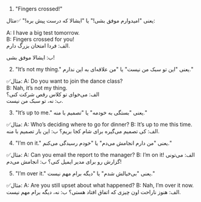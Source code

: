 
1. "Fingers crossed!"

یعنی
 "امیدوارم موفق بشی!" یا "ایشالا که درست پیش بره!"
✅مثال:

A: I have a big test tomorrow.<br>
B: Fingers crossed for you!<br>
الف: فردا امتحان بزرگ دارم.

ب: ایشالا موفق بشی!

2. "It’s not my thing."
یعنی "این تو سبک من نیست" یا "من علاقه‌ای به این ندارم."

✅مثال:
A: Do you want to join the dance class?
<br>
B: Nah, it’s not my thing.<br>
الف: می‌خوای تو کلاس رقص شرکت کنی؟<br>
ب: نه، تو سبک من نیست.

3. "It’s up to me."
یعنی "بستگی به خودمه" یا "تصمیم با منه."

✅مثال:
A: Who’s deciding where to go for dinner?
B: It’s up to me this time.
الف: کی تصمیم می‌گیره برای شام کجا بریم؟
ب: این بار تصمیم با منه.

4. "I’m on it."
یعنی "من دارم انجامش می‌دم" یا "خودم رسیدگی می‌کنم."

✅مثال:
A: Can you email the report to the manager?
B: I’m on it!
الف: می‌تونی گزارش رو برای مدیر ایمیل کنی؟
ب: انجامش می‌دم!

5. "I’m over it."
یعنی "بی‌خیالش شدم" یا "دیگه برام مهم نیست."

✅مثال:
A: Are you still upset about what happened?
B: Nah, I’m over it now.
الف: هنوز ناراحت اون چیزی که اتفاق افتاد هستی؟
ب: نه، دیگه برام مهم نیست.

